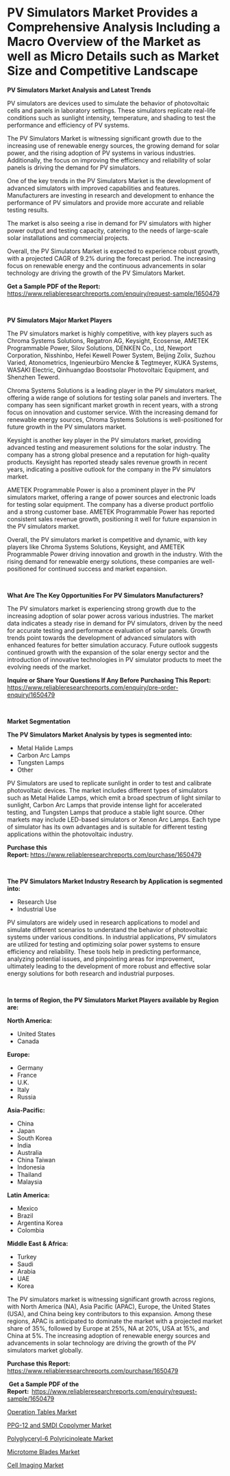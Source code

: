 <p><h1>PV Simulators Market Provides a Comprehensive Analysis Including a Macro Overview of the Market as well as Micro Details such as Market Size and Competitive Landscape</h1></p><p><strong>PV Simulators Market Analysis and Latest Trends</strong></p>
<p><p>PV simulators are devices used to simulate the behavior of photovoltaic cells and panels in laboratory settings. These simulators replicate real-life conditions such as sunlight intensity, temperature, and shading to test the performance and efficiency of PV systems.</p><p>The PV Simulators Market is witnessing significant growth due to the increasing use of renewable energy sources, the growing demand for solar power, and the rising adoption of PV systems in various industries. Additionally, the focus on improving the efficiency and reliability of solar panels is driving the demand for PV simulators.</p><p>One of the key trends in the PV Simulators Market is the development of advanced simulators with improved capabilities and features. Manufacturers are investing in research and development to enhance the performance of PV simulators and provide more accurate and reliable testing results.</p><p>The market is also seeing a rise in demand for PV simulators with higher power output and testing capacity, catering to the needs of large-scale solar installations and commercial projects.</p><p>Overall, the PV Simulators Market is expected to experience robust growth, with a projected CAGR of 9.2% during the forecast period. The increasing focus on renewable energy and the continuous advancements in solar technology are driving the growth of the PV Simulators Market.</p></p>
<p><strong>Get a Sample PDF of the Report:&nbsp;</strong> <a href="https://www.reliableresearchreports.com/enquiry/request-sample/1650479">https://www.reliableresearchreports.com/enquiry/request-sample/1650479</a></p>
<p>&nbsp;</p>
<p><strong>PV Simulators Major Market Players</strong></p>
<p><p>The PV simulators market is highly competitive, with key players such as Chroma Systems Solutions, Regatron AG, Keysight, Ecosense, AMETEK Programmable Power, Silov Solutions, DENKEN Co., Ltd, Newport Corporation, Nisshinbo, Hefei Kewell Power System, Beijing Zolix, Suzhou Varied, Atonometrics, Ingenieurbüro Mencke & Tegtmeyer, KUKA Systems, WASAKI Electric, Qinhuangdao Boostsolar Photovoltaic Equipment, and Shenzhen Tewerd.</p><p>Chroma Systems Solutions is a leading player in the PV simulators market, offering a wide range of solutions for testing solar panels and inverters. The company has seen significant market growth in recent years, with a strong focus on innovation and customer service. With the increasing demand for renewable energy sources, Chroma Systems Solutions is well-positioned for future growth in the PV simulators market.</p><p>Keysight is another key player in the PV simulators market, providing advanced testing and measurement solutions for the solar industry. The company has a strong global presence and a reputation for high-quality products. Keysight has reported steady sales revenue growth in recent years, indicating a positive outlook for the company in the PV simulators market.</p><p>AMETEK Programmable Power is also a prominent player in the PV simulators market, offering a range of power sources and electronic loads for testing solar equipment. The company has a diverse product portfolio and a strong customer base. AMETEK Programmable Power has reported consistent sales revenue growth, positioning it well for future expansion in the PV simulators market.</p><p>Overall, the PV simulators market is competitive and dynamic, with key players like Chroma Systems Solutions, Keysight, and AMETEK Programmable Power driving innovation and growth in the industry. With the rising demand for renewable energy solutions, these companies are well-positioned for continued success and market expansion.</p></p>
<p>&nbsp;</p>
<p><strong>What Are The Key Opportunities For PV Simulators Manufacturers?</strong></p>
<p><p>The PV simulators market is experiencing strong growth due to the increasing adoption of solar power across various industries. The market data indicates a steady rise in demand for PV simulators, driven by the need for accurate testing and performance evaluation of solar panels. Growth trends point towards the development of advanced simulators with enhanced features for better simulation accuracy. Future outlook suggests continued growth with the expansion of the solar energy sector and the introduction of innovative technologies in PV simulator products to meet the evolving needs of the market.</p></p>
<p><strong>Inquire or Share Your Questions If Any Before Purchasing This Report:</strong> <a href="https://www.reliableresearchreports.com/enquiry/pre-order-enquiry/1650479">https://www.reliableresearchreports.com/enquiry/pre-order-enquiry/1650479</a></p>
<p>&nbsp;</p>
<p><strong>Market Segmentation</strong></p>
<p><strong>The PV Simulators Market Analysis by types is segmented into:</strong></p>
<p><ul><li>Metal Halide Lamps</li><li>Carbon Arc Lamps</li><li>Tungsten Lamps</li><li>Other</li></ul></p>
<p><p>PV Simulators are used to replicate sunlight in order to test and calibrate photovoltaic devices. The market includes different types of simulators such as Metal Halide Lamps, which emit a broad spectrum of light similar to sunlight, Carbon Arc Lamps that provide intense light for accelerated testing, and Tungsten Lamps that produce a stable light source. Other markets may include LED-based simulators or Xenon Arc Lamps. Each type of simulator has its own advantages and is suitable for different testing applications within the photovoltaic industry.</p></p>
<p><strong>Purchase this Report:&nbsp;</strong><a href="https://www.reliableresearchreports.com/purchase/1650479">https://www.reliableresearchreports.com/purchase/1650479</a></p>
<p>&nbsp;</p>
<p><strong>The PV Simulators Market Industry Research by Application is segmented into:</strong></p>
<p><ul><li>Research Use</li><li>Industrial Use</li></ul></p>
<p><p>PV simulators are widely used in research applications to model and simulate different scenarios to understand the behavior of photovoltaic systems under various conditions. In industrial applications, PV simulators are utilized for testing and optimizing solar power systems to ensure efficiency and reliability. These tools help in predicting performance, analyzing potential issues, and pinpointing areas for improvement, ultimately leading to the development of more robust and effective solar energy solutions for both research and industrial purposes.</p></p>
<p>&nbsp;</p>
<p><strong>In terms of Region, the PV Simulators Market Players available by Region are:</strong></p>
<p>
    <p> <strong> North America: </strong>
        <ul>
            <li>United States</li>
            <li>Canada</li>
        </ul>
        </p> 
    <p> <strong> Europe: </strong>
        <ul>
            <li>Germany</li>
            <li>France</li>
            <li>U.K.</li>
            <li>Italy</li>
            <li>Russia</li>
        </ul>
        </p> 
    <p> <strong> Asia-Pacific: </strong>
        <ul>
            <li>China</li>
            <li>Japan</li>
            <li>South Korea</li>
            <li>India</li>
            <li>Australia</li>
            <li>China Taiwan</li>
            <li>Indonesia</li>
            <li>Thailand</li>
            <li>Malaysia</li>
        </ul>
        </p> 
    <p> <strong> Latin America: </strong>
        <ul>
            <li>Mexico</li>
            <li>Brazil</li>
            <li>Argentina Korea</li>
            <li>Colombia</li>
        </ul>
        </p> 
    <p> <strong> Middle East & Africa: </strong>
        <ul>
            <li>Turkey</li>
            <li>Saudi</li>
            <li>Arabia</li>
            <li>UAE</li>
            <li>Korea</li>
        </ul>
    </p>
    </p>
<p><p>The PV simulators market is witnessing significant growth across regions, with North America (NA), Asia Pacific (APAC), Europe, the United States (USA), and China being key contributors to this expansion. Among these regions, APAC is anticipated to dominate the market with a projected market share of 35%, followed by Europe at 25%, NA at 20%, USA at 15%, and China at 5%. The increasing adoption of renewable energy sources and advancements in solar technology are driving the growth of the PV simulators market globally.</p></p>
<p><strong>Purchase this Report: </strong><a href="https://www.reliableresearchreports.com/purchase/1650479">https://www.reliableresearchreports.com/purchase/1650479</a></p>
<p>&nbsp;<strong>Get a Sample PDF of the Report:&nbsp;&nbsp;</strong><a href="https://www.reliableresearchreports.com/enquiry/request-sample/1650479">https://www.reliableresearchreports.com/enquiry/request-sample/1650479</a></p>
<p><strong></strong></p>
<p><p><a href="https://medium.com/@elyssablick/operation-tables-market-the-key-to-successful-business-strategy-forecast-till-2031-65462c851a9e">Operation Tables Market</a></p><p><a href="https://github.com/mancsybtousav/Market-Research-Report-List-1/blob/main/ppg-12-and-smdi-copolymer-market.md">PPG-12 and SMDI Copolymer Market</a></p><p><a href="https://github.com/AKSHATREPORTPRIME/Market-Research-Report-List-3/blob/main/polyglyceryl-6-polyricinoleate-market.md">Polyglyceryl-6 Polyricinoleate Market</a></p><p><a href="https://medium.com/@elyssablick/microtome-blades-market-the-key-to-successful-business-strategy-forecast-till-2031-ee7271173ee0">Microtome Blades Market</a></p><p><a href="https://medium.com/@elyssablick/cell-imaging-market-size-reveals-the-best-marketing-channels-in-global-industry-c4c0fc9c33d3">Cell Imaging Market</a></p></p>